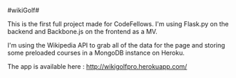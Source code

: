 #wikiGolf#

This is the first full project made for CodeFellows. I'm using Flask.py on the backend and Backbone.js on the frontend as a MV.

I'm using the Wikipedia API to grab all of the data for the page and storing some preloaded courses in a MongoDB instance on Heroku.

The app is available here : <a href = 'http://wikigolfpro.herokuapp.com/'>http://wikigolfpro.herokuapp.com/</a>